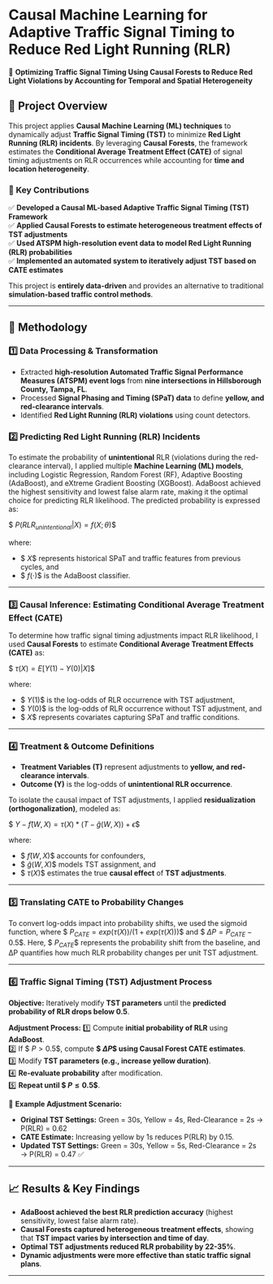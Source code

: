 # **Causal Machine Learning for Adaptive Traffic Signal Timing to Reduce Red Light Running (RLR)**
🚦 **Optimizing Traffic Signal Timing Using Causal Forests to Reduce Red Light Violations by Accounting for Temporal and Spatial Heterogeneity**  

## **📌 Project Overview**
This project applies **Causal Machine Learning (ML) techniques** to dynamically adjust **Traffic Signal Timing (TST)** to minimize **Red Light Running (RLR) incidents**. By leveraging **Causal Forests**, the framework estimates the **Conditional Average Treatment Effect (CATE)** of signal timing adjustments on RLR occurrences while accounting for **time and location heterogeneity**.

### **🔹 Key Contributions**
✅ **Developed a Causal ML-based Adaptive Traffic Signal Timing (TST) Framework**  
✅ **Applied Causal Forests to estimate heterogeneous treatment effects of TST adjustments**  
✅ **Used ATSPM high-resolution event data to model Red Light Running (RLR) probabilities**  
✅ **Implemented an automated system to iteratively adjust TST based on CATE estimates**  

This project is **entirely data-driven** and provides an alternative to traditional **simulation-based traffic control methods**.

---

## **🚀 Methodology**
### **1️⃣ Data Processing & Transformation**
- Extracted **high-resolution Automated Traffic Signal Performance Measures (ATSPM) event logs** from **nine intersections in Hillsborough County, Tampa, FL**.
- Processed **Signal Phasing and Timing (SPaT) data** to define **yellow, and red-clearance intervals**.
- Identified **Red Light Running (RLR) violations** using count detectors.

### **2️⃣ Predicting Red Light Running (RLR) Incidents**
To estimate the probability of **unintentional** RLR (violations during the red-clearance interval), I applied multiple **Machine Learning (ML) models**, including Logistic Regression, Random Forest (RF), Adaptive Boosting (AdaBoost), and eXtreme Gradient Boosting (XGBoost). AdaBoost achieved the highest sensitivity and lowest false alarm rate, making it the optimal choice for predicting RLR likelihood. The predicted probability is expressed as:

$$\ 
P(RLR_{unintentional} | X) = f(X; θ) 
\$$

where: 
- $$\ X \$$ represents historical SPaT and traffic features from previous cycles, and
- $$\ f(⋅) \$$ is the AdaBoost classifier.

---

### **3️⃣ Causal Inference: Estimating Conditional Average Treatment Effect (CATE)**
To determine how traffic signal timing adjustments impact RLR likelihood, I used **Causal Forests** to estimate **Conditional Average Treatment Effects (CATE)** as:

$$\ 
τ(X) = E[Y(1) - Y(0) | X] 
\$$

where: 
- $$\ Y(1) \$$ is the log-odds of RLR occurrence with TST adjustment,
- $$\ Y(0) \$$ is the log-odds of RLR occurrence without TST adjustment, and
- $$\ X \$$ represents covariates capturing SPaT and traffic conditions.

---

### **4️⃣ Treatment & Outcome Definitions**
- **Treatment Variables (T)** represent adjustments to **yellow, and red-clearance intervals**.
- **Outcome (Y)** is the log-odds of **unintentional RLR occurrence**.

To isolate the causal impact of TST adjustments, I applied **residualization (orthogonalization)**, modeled as: 

$$\ 
Y - f̂(W, X) = τ(X) * (T - ĝ(W, X)) + ϵ 
\$$ 

where: 
- $$\ f̂(W, X) \$$ accounts for confounders,
- $$\ ĝ(W, X) \$$ models TST assignment, and
- $$\ τ(X) \$$ estimates the true **causal effect** of **TST adjustments**.

---

### **5️⃣ Translating CATE to Probability Changes**
To convert log-odds impact into probability shifts, we used the sigmoid function, where $$\ P_{CATE} = exp(τ(X)) / (1 + exp(τ(X))) \$$ and $$\ ΔP = P_{CATE} - 0.5 \$$. Here, $$\ P_{CATE} \$$ represents the probability shift from the baseline, and ΔP quantifies how much RLR probability changes per unit TST adjustment.

---

### **6️⃣ Traffic Signal Timing (TST) Adjustment Process**
**Objective:** Iteratively modify **TST parameters** until the **predicted probability of RLR drops below 0.5**.

**Adjustment Process:**
1️⃣ Compute **initial probability of RLR** using **AdaBoost**.  
2️⃣ If $$\ P > 0.5 \$$, compute **$$\ ΔP \$$ using Causal Forest CATE estimates**.  
3️⃣ Modify **TST parameters (e.g., increase yellow duration)**.  
4️⃣ **Re-evaluate probability** after modification.  
5️⃣ **Repeat until $$\ P ≤ 0.5 \$$**.  

🚦 **Example Adjustment Scenario:**  
- **Original TST Settings:** Green = 30s, Yellow = 4s, Red-Clearance = 2s → P(RLR) = 0.62  
- **CATE Estimate:** Increasing yellow by 1s reduces P(RLR) by 0.15.  
- **Updated TST Settings:** Green = 30s, Yellow = 5s, Red-Clearance = 2s → P(RLR) = 0.47 ✅  

---

## **📈 Results & Key Findings**
- **AdaBoost achieved the best RLR prediction accuracy** (highest sensitivity, lowest false alarm rate).  
- **Causal Forests captured heterogeneous treatment effects**, showing that **TST impact varies by intersection and time of day**.  
- **Optimal TST adjustments reduced RLR probability by 22-35%**.  
- **Dynamic adjustments were more effective than static traffic signal plans**.  

---

